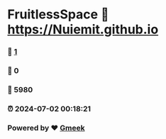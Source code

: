 # FruitlessSpace :link: https://Nuiemit.github.io 
### :page_facing_up: [1](https://Nuiemit.github.io/tag.html) 
### :speech_balloon: 0 
### :hibiscus: 5980 
### :alarm_clock: 2024-07-02 00:18:21 
### Powered by :heart: [Gmeek](https://github.com/Meekdai/Gmeek)
